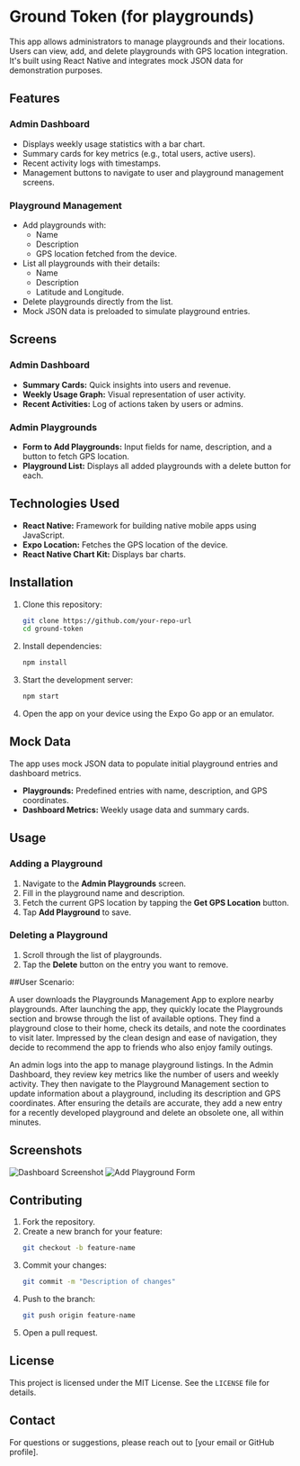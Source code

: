 # Ground Token (for playgrounds)

This app allows administrators to manage playgrounds and their locations. Users can view, add, and delete playgrounds with GPS location integration. It's built using React Native and integrates mock JSON data for demonstration purposes.

## Features

### Admin Dashboard
- Displays weekly usage statistics with a bar chart.
- Summary cards for key metrics (e.g., total users, active users).
- Recent activity logs with timestamps.
- Management buttons to navigate to user and playground management screens.

### Playground Management
- Add playgrounds with:
  - Name
  - Description
  - GPS location fetched from the device.
- List all playgrounds with their details:
  - Name
  - Description
  - Latitude and Longitude.
- Delete playgrounds directly from the list.
- Mock JSON data is preloaded to simulate playground entries.

## Screens

### Admin Dashboard
- **Summary Cards:** Quick insights into users and revenue.
- **Weekly Usage Graph:** Visual representation of user activity.
- **Recent Activities:** Log of actions taken by users or admins.

### Admin Playgrounds
- **Form to Add Playgrounds:** Input fields for name, description, and a button to fetch GPS location.
- **Playground List:** Displays all added playgrounds with a delete button for each.

## Technologies Used
- **React Native:** Framework for building native mobile apps using JavaScript.
- **Expo Location:** Fetches the GPS location of the device.
- **React Native Chart Kit:** Displays bar charts.

## Installation

1. Clone this repository:
   ```bash
   git clone https://github.com/your-repo-url
   cd ground-token
   ```
2. Install dependencies:
   ```bash
   npm install
   ```
3. Start the development server:
   ```bash
   npm start
   ```
4. Open the app on your device using the Expo Go app or an emulator.

## Mock Data
The app uses mock JSON data to populate initial playground entries and dashboard metrics.
- **Playgrounds:** Predefined entries with name, description, and GPS coordinates.
- **Dashboard Metrics:** Weekly usage data and summary cards.

## Usage

### Adding a Playground
1. Navigate to the **Admin Playgrounds** screen.
2. Fill in the playground name and description.
3. Fetch the current GPS location by tapping the **Get GPS Location** button.
4. Tap **Add Playground** to save.

### Deleting a Playground
1. Scroll through the list of playgrounds.
2. Tap the **Delete** button on the entry you want to remove.


##User Scenario:

A user downloads the Playgrounds Management App to explore nearby playgrounds. After launching the app, they quickly locate the Playgrounds section and browse through the list of available options. They find a playground close to their home, check its details, and note the coordinates to visit later. Impressed by the clean design and ease of navigation, they decide to recommend the app to friends who also enjoy family outings.

An admin logs into the app to manage playground listings. In the Admin Dashboard, they review key metrics like the number of users and weekly activity. They then navigate to the Playground Management section to update information about a playground, including its description and GPS coordinates. After ensuring the details are accurate, they add a new entry for a recently developed playground and delete an obsolete one, all within minutes. 

## Screenshots
![Dashboard Screenshot](#)
![Add Playground Form](#)

## Contributing

1. Fork the repository.
2. Create a new branch for your feature:
   ```bash
   git checkout -b feature-name
   ```
3. Commit your changes:
   ```bash
   git commit -m "Description of changes"
   ```
4. Push to the branch:
   ```bash
   git push origin feature-name
   ```
5. Open a pull request.

## License
This project is licensed under the MIT License. See the `LICENSE` file for details.

## Contact
For questions or suggestions, please reach out to [your email or GitHub profile].
